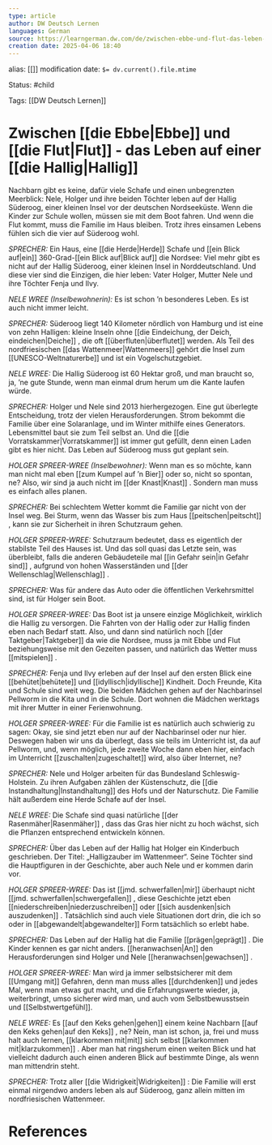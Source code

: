 ```yaml
---
type: article
author: DW Deutsch Lernen
languages: German
source: https://learngerman.dw.com/de/zwischen-ebbe-und-flut-das-leben-auf-einer-hallig/l-72117910/lm
creation date: 2025-04-06 18:40
---
```

alias: [[]]
modification date: `$= dv.current().file.mtime`

Status: #child  

Tags: [[DW Deutsch Lernen]]

# Zwischen [[die Ebbe|Ebbe]] und [[die Flut|Flut]]  - das Leben auf einer [[die Hallig|Hallig]] 

Nachbarn gibt es keine, dafür viele Schafe und einen unbegrenzten Meerblick: Nele, Holger und ihre beiden Töchter leben auf der Hallig Süderoog, einer kleinen Insel vor der deutschen Nordseeküste. Wenn die Kinder zur Schule wollen, müssen sie mit dem Boot fahren. Und wenn die Flut kommt, muss die Familie im Haus bleiben. Trotz ihres einsamen Lebens fühlen sich die vier auf Süderoog wohl.

*SPRECHER:*
Ein Haus, eine [[die Herde|Herde]]  Schafe und [[ein Blick auf|ein]] 360-Grad-[[ein Blick auf|Blick auf]] die Nordsee: Viel mehr gibt es nicht auf der Hallig Süderoog, einer kleinen Insel in Norddeutschland. Und diese vier sind die Einzigen, die hier leben: Vater Holger, Mutter Nele und ihre Töchter Fenja und Ilvy.

*NELE WREE (Inselbewohnerin):*
Es ist schon ’n besonderes Leben. Es ist auch nicht immer leicht.

*SPRECHER:*
Süderoog liegt 140 Kilometer nördlich von Hamburg und ist eine von zehn Halligen: kleine Inseln ohne [[die Eindeichung, der Deich, eindeichen|Deiche]] , die oft [[überfluten|überflutet]]  werden. Als Teil des nordfriesischen [[das Wattenmeer|Wattenmeers]] gehört die Insel zum [[UNESCO-Weltnaturerbe]] und ist ein Vogelschutzgebiet.

*NELE WREE:*
Die Hallig Süderoog ist 60 Hektar groß, und man braucht so, ja, ’ne gute Stunde, wenn man einmal drum herum um die Kante laufen würde.

*SPRECHER:*
Holger und Nele sind 2013 hierhergezogen. Eine gut überlegte Entscheidung, trotz der vielen Herausforderungen. Strom bekommt die Familie über eine Solaranlage, und im Winter mithilfe eines Generators. Lebensmittel baut sie zum Teil selbst an. Und die [[die Vorratskammer|Vorratskammer]]  ist immer gut gefüllt, denn einen Laden gibt es hier nicht. Das Leben auf Süderoog muss gut geplant sein.

*HOLGER SPREER-WREE (Inselbewohner):*
Wenn man es so möchte, kann man nicht mal eben [[zum Kumpel auf ’n Bier]] oder so, nicht so spontan, ne? Also, wir sind ja auch nicht im [[der Knast|Knast]] . Sondern man muss es einfach alles planen.

*SPRECHER:*
Bei schlechtem Wetter kommt die Familie gar nicht von der Insel weg. Bei Sturm, wenn das Wasser bis zum Haus [[peitschen|peitscht]] , kann sie zur Sicherheit in ihren Schutzraum gehen.

*HOLGER SPREER-WREE:*
Schutzraum bedeutet, dass es eigentlich der stabilste Teil des Hauses ist. Und das soll quasi das Letzte sein, was überbleibt, falls die anderen Gebäudeteile mal [[in Gefahr sein|in Gefahr sind]] , aufgrund von hohen Wasserständen und [[der Wellenschlag|Wellenschlag]] .

*SPRECHER:*
Was für andere das Auto oder die öffentlichen Verkehrsmittel sind, ist für Holger sein Boot.

*HOLGER SPREER-WREE:*
Das Boot ist ja unsere einzige Möglichkeit, wirklich die Hallig zu versorgen. Die Fahrten von der Hallig oder zur Hallig finden eben nach Bedarf statt. Also, und dann sind natürlich noch [[der Taktgeber|Taktgeber]]  da wie die Nordsee, muss ja mit Ebbe und Flut beziehungsweise mit den Gezeiten passen, und natürlich das Wetter muss [[mitspielen]] .

*SPRECHER:*
Fenja und Ilvy erleben auf der Insel auf den ersten Blick eine [[behütet|behütete]]  und [[idyllisch|idyllische]]  Kindheit. Doch Freunde, Kita und Schule sind weit weg. Die beiden Mädchen gehen auf der Nachbarinsel Pellworm in die Kita und in die Schule. Dort wohnen die Mädchen werktags mit ihrer Mutter in einer Ferienwohnung.

*HOLGER SPREER-WREE:*
Für die Familie ist es natürlich auch schwierig zu sagen: Okay, sie sind jetzt eben nur auf der Nachbarinsel oder nur hier. Deswegen haben wir uns da überlegt, dass sie teils im Unterricht ist, da auf Pellworm, und, wenn möglich, jede zweite Woche dann eben hier, einfach im Unterricht [[zuschalten|zugeschaltet]]  wird, also über Internet, ne?

*SPRECHER:*
Nele und Holger arbeiten für das Bundesland Schleswig-Holstein. Zu ihren Aufgaben zählen der Küstenschutz, die [[die Instandhaltung|Instandhaltung]]  des Hofs und der Naturschutz. Die Familie hält außerdem eine Herde Schafe auf der Insel.

*NELE WREE:*
Die Schafe sind quasi natürliche [[der Rasenmäher|Rasenmäher]] , dass das Gras hier nicht zu hoch wächst, sich die Pflanzen entsprechend entwickeln können.

*SPRECHER:*
Über das Leben auf der Hallig hat Holger ein Kinderbuch geschrieben. Der Titel: „Halligzauber im Wattenmeer“. Seine Töchter sind die Hauptfiguren in der Geschichte, aber auch Nele und er kommen darin vor.

*HOLGER SPREER-WREE:*
Das ist [[jmd. schwerfallen|mir]]  überhaupt nicht [[jmd. schwerfallen|schwergefallen]] , diese Geschichte jetzt eben [[niederschreiben|niederzuschreiben]] oder [[sich ausdenken|sich auszudenken]] . Tatsächlich sind auch viele Situationen dort drin, die ich so oder in [[abgewandelt|abgewandelter]]  Form tatsächlich so erlebt habe.

*SPRECHER:*
Das Leben auf der Hallig hat die Familie [[prägen|geprägt]] . Die Kinder kennen es gar nicht anders. [[heranwachsen|An]]  den Herausforderungen sind Holger und Nele [[heranwachsen|gewachsen]] .

*HOLGER SPREER-WREE:*
Man wird ja immer selbstsicherer mit dem [[Umgang mit]]  Gefahren, denn man muss alles [[durchdenken]]  und jedes Mal, wenn man etwas gut macht, und die Erfahrungswerte wieder, ja, weiterbringt, umso sicherer wird man, und auch vom Selbstbewusstsein und [[Selbstwertgefühl]].

*NELE WREE:*
Es [[auf den Keks gehen|gehen]] einem keine Nachbarn [[auf den Keks gehen|auf den Keks]] , ne? Nein, man ist schon, ja, frei und muss halt auch lernen, [[klarkommen mit|mit]] sich selbst [[klarkommen mit|klarzukommen]] . Aber man hat ringsherum einen weiten Blick und hat vielleicht dadurch auch einen anderen Blick auf bestimmte Dinge, als wenn man mittendrin steht.

*SPRECHER:*
Trotz aller [[die Widrigkeit|Widrigkeiten]] : Die Familie will erst einmal nirgendwo anders leben als auf Süderoog, ganz allein mitten im nordfriesischen Wattenmeer.















# References